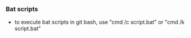### Bat scripts
- to execute bat scripts in git bash, use "cmd /c script.bat" or "cmd /k script.bat"
